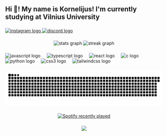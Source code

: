 <h2 align="left">Hi 👋! My name is Kornelijus! I'm currently studying at Vilnius University</h2>

###

<div align="left">
  <a href="https://www.instagram.com/kornelijusbaublys/" target="_blank">
    <img src="https://img.shields.io/static/v1?message=Instagram&logo=instagram&label=&color=E4405F&logoColor=white&labelColor=&style=for-the-badge" height="35" alt="instagram logo"  />
  </a>
  <a href="kornelijus24" target="_blank">
    <img src="https://img.shields.io/static/v1?message=Discord&logo=discord&label=&color=7289DA&logoColor=white&labelColor=&style=for-the-badge" height="35" alt="discord logo"  />
  </a>
</div>

###

<div align="center">
  <img src="https://github-readme-stats.vercel.app/api?username=kornelijus24&hide_title=false&hide_rank=false&show_icons=true&include_all_commits=true&count_private=true&disable_animations=false&theme=dracula&locale=en&hide_border=false&order=1" height="150" alt="stats graph"  />
  <img src="https://streak-stats.demolab.com?user=kornelijus24&locale=en&mode=daily&theme=dracula&hide_border=false&border_radius=5&order=3" height="150" alt="streak graph"  />
</div>

###

<div align="left">
  <img src="https://cdn.jsdelivr.net/gh/devicons/devicon/icons/javascript/javascript-original.svg" height="40" alt="javascript logo"  />
  <img width="12" />
  <img src="https://cdn.jsdelivr.net/gh/devicons/devicon/icons/typescript/typescript-original.svg" height="40" alt="typescript logo"  />
  <img width="12" />
  <img src="https://cdn.jsdelivr.net/gh/devicons/devicon/icons/react/react-original.svg" height="40" alt="react logo"  />
  <img width="12" />
  <img src="https://cdn.jsdelivr.net/gh/devicons/devicon/icons/c/c-original.svg" height="40" alt="c logo"  />
  <img width="12" />
  <img src="https://cdn.jsdelivr.net/gh/devicons/devicon/icons/python/python-original.svg" height="40" alt="python logo"  />
  <img width="12" />
  <img src="https://cdn.jsdelivr.net/gh/devicons/devicon/icons/css3/css3-original.svg" height="40" alt="css3 logo"  />
  <img width="12" />
  <img src="https://cdn.jsdelivr.net/gh/devicons/devicon/icons/tailwindcss/tailwindcss-original-wordmark.svg" height="40" alt="tailwindcss logo"  />
</div>

###

<picture>
  <source media="(prefers-color-scheme: dark)" srcset="https://raw.githubusercontent.com/Kornelijus24/Kornelijus24/output/github-snake-dark.svg" />
  <source media="(prefers-color-scheme: light)" srcset="https://raw.githubusercontent.com/Kornelijus24/Kornelijus24/output/github-snake.svg" />
  <img alt="github-snake" src="https://raw.githubusercontent.com/Kornelijus24/Kornelijus24/output/github-snake.svg" />
</picture>

###

<div align="center">
  <a href="https://open.spotify.com/user/11150020435">
    <img src="https://spotify-recently-played-readme.vercel.app/api?user=11150020435&count=5&unique=false" alt="Spotify recently played"  />
  </a>
</div>

###

<div align="center">
  <img height="200" src="https://media3.giphy.com/media/v1.Y2lkPTc5MGI3NjExcG5ndWVheG9uZjJpNXhha3JlM2tuZWN6YzIzdHk0MW1mdnBzOG05dyZlcD12MV9pbnRlcm5hbF9naWZfYnlfaWQmY3Q9Zw/S2u9Ldmx480O4/giphy.gif"  />
</div>

###
<!---
Kornelijus24/Kornelijus24 is a ✨ special ✨ repository because its `README.md` (this file) appears on your GitHub profile.
You can click the Preview link to take a look at your changes.
--->
